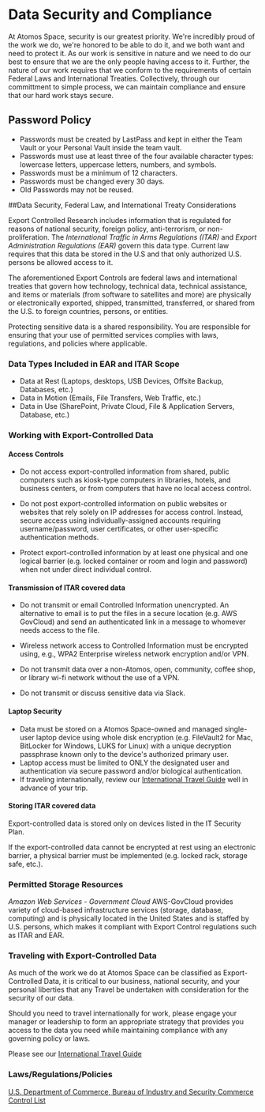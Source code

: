 # Data Security and Compliance

At Atomos Space, security is our greatest priority. We're incredibly proud of the work we do, we're honored to be able to do it, and we both want and need to protect it. As our work is sensitive in nature and we need to do our best to ensure that we are the only people having access to it. Further, the nature of our work requires that we conform to the requirements of certain Federal Laws and International Treaties. Collectively, through our committment to simple process, we can maintain compliance and ensure that our hard work stays secure.

## Password Policy

* Passwords must be created by LastPass and kept in either the Team Vault or your Personal Vault inside the team vault.
* Passwords must use at least three of the four available character types: lowercase letters, uppercase letters, numbers, and symbols.
* Passwords must be a minimum of 12 characters.
* Passwords must be changed every 30 days.
* Old Passwords may not be reused.

##Data Security, Federal Law, and International Treaty Considerations

Export Controlled Research includes information that is regulated for reasons of national security, foreign policy, anti-terrorism, or non-proliferation. The *International Traffic in Arms Regulations (ITAR)* and *Export Administration Regulations (EAR)* govern this data type. Current law requires that this data be stored in the U.S and that only authorized U.S. persons be allowed access to it.

The aforementioned Export Controls are federal laws and international treaties that govern how technology, technical data, technical assistance, and items or materials (from software to satellites and more) are physically or electronically exported, shipped, transmitted, transferred, or shared from the U.S. to foreign countries, persons, or entities.

Protecting sensitive data is a shared responsibility. You are responsible for ensuring that your use of permitted services complies with laws, regulations, and policies where applicable.

### Data Types Included in EAR and ITAR Scope
* Data at Rest (Laptops, desktops, USB Devices, Offsite Backup, Databases, etc.)
* Data in Motion (Emails, File Transfers, Web Traffic, etc.)
* Data in Use (SharePoint, Private Cloud, File & Application Servers, Database, etc.)

### Working with Export-Controlled Data

#### Access Controls
* Do not access export-controlled information from shared, public computers such as kiosk-type computers in libraries, hotels, and business centers, or from computers that have no local access control.

* Do not post export-controlled information on public websites or websites that rely solely on IP addresses for access control.  Instead, secure access using individually-assigned accounts requiring username/password, user certificates, or other user-specific authentication methods.

* Protect export-controlled information by at least one physical and one logical barrier (e.g. locked container or room and login and password) when not under direct individual control.

#### Transmission of ITAR covered data
* Do not transmit or email Controlled Information unencrypted. An alternative to email is to put the files in a secure location (e.g. AWS GovCloud) and send an authenticated link in a message to whomever needs access to the file.

* Wireless network access to Controlled Information must be encrypted using, e.g., WPA2 Enterprise wireless network encryption and/or VPN.

* Do not transmit data over a non-Atomos, open, community, coffee shop, or library wi-fi network without the use of a VPN.

* Do not transmit or discuss sensitive data via Slack.

#### Laptop Security
* Data must be stored on a Atomos Space-owned and managed single-user laptop device using whole disk encryption (e.g. FileVault2 for Mac, BitLocker for Windows, LUKS for Linux) with a unique decryption passphrase known only to the device's authorized primary user.
* Laptop access must be limited to ONLY the designated user and authentication via secure password and/or biological authentication.
* If traveling internationally, review our [International Travel Guide](https://github.com/joeminock/Atomos_Space_Handbook/blob/master/international-travel-guide.md) well in advance of your trip.

#### Storing ITAR covered data
Export-controlled data is stored only on devices listed in the IT Security Plan.

If the export-controlled data cannot be encrypted at rest using an electronic barrier, a physical barrier must be implemented (e.g. locked rack, storage safe, etc.).

### Permitted Storage Resources

*Amazon Web Services - Government Cloud*
AWS-GovCloud provides variety of cloud-based infrastructure services (storage, database, computing) and is physically located in the United States and is staffed by U.S. persons, which makes it compliant with Export Control regulations such as ITAR and EAR.

### Traveling with Export-Controlled Data
As much of the work we do at Atomos Space can be classified as Export-Controlled Data, it is critical to our business, national security, and your personal liberties that any Travel be undertaken with consideration for the security of our data.

Should you need to travel internationally for work, please engage your manager or leadership to form an appropriate strategy that provides you access to the data you need while maintaining compliance with any governing policy or laws.

Please see our [International Travel Guide](https://github.com/joeminock/Atomos_Space_Handbook/blob/master/international-travel-guide.md)

### Laws/Regulations/Policies
[U.S. Department of Commerce, Bureau of Industry and Security Commerce Control List](https://www.bis.doc.gov/index.php/regulations/commerce-control-list-ccl)
